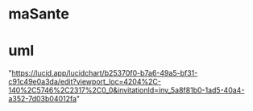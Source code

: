 # maSante
# uml
"https://lucid.app/lucidchart/b25370f0-b7a6-49a5-bf31-c91c49e0a3da/edit?viewport_loc=4204%2C-140%2C5746%2C2317%2C0_0&invitationId=inv_5a8f81b0-1ad5-40a4-a352-7d03b04012fa"
